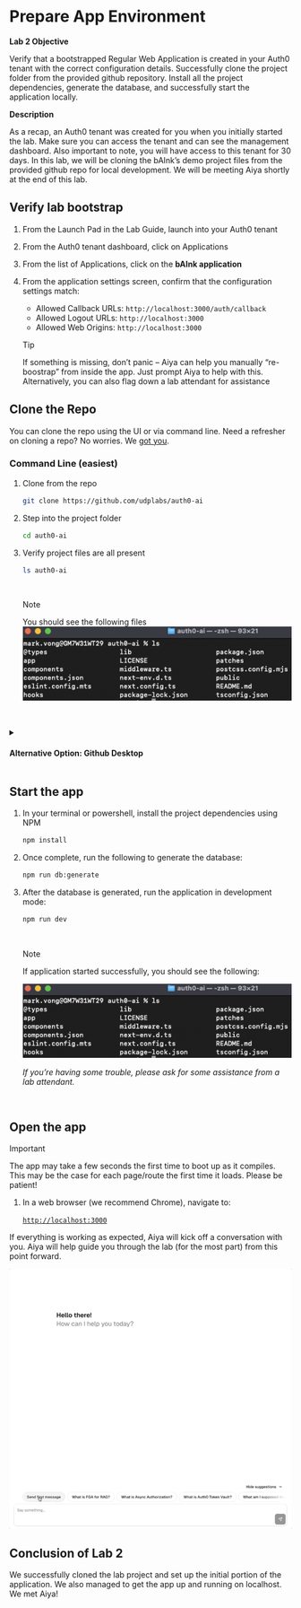 # Prepare App Environment

**Lab 2 Objective**

Verify that a bootstrapped Regular Web Application is created in your Auth0 tenant with the correct configuration details. Successfully clone the project folder from the provided github repository. Install all the project dependencies, generate the database, and successfully start the application locally. 


**Description**

As a recap, an Auth0 tenant was created for you when you initially started the lab. Make sure you can access the tenant and can see the management dashboard. Also important to note, you will have access to this tenant for 30 days. In this lab, we will be cloning the bAInk’s demo project files from the provided github repo for local development. We will be meeting Aiya shortly at the end of this lab. 


## Verify lab bootstrap
1. From the Launch Pad in the Lab Guide, launch into your Auth0 tenant
2. From the Auth0 tenant dashboard, click on Applications
3. From the list of Applications, click on the **bAInk application** 
4. From the application settings screen, confirm that the configuration settings match:
    - Allowed Callback URLs: ```http://localhost:3000/auth/callback```
    - Allowed Logout URLs: ```http://localhost:3000```
    - Allowed Web Origins: ```http://localhost:3000```

    > [!Tip]
    > If something is missing, don’t panic – Aiya can help you manually “re-boostrap” from inside the app. Just prompt Aiya to help with this. Alternatively, you can also flag down a lab attendant for assistance

## Clone the Repo
You can clone the repo using the UI or via command line. Need a refresher on cloning a repo? No worries. We [got you](https://docs.github.com/en/repositories/creating-and-managing-repositories/cloning-a-repository).

### Command Line (easiest)

1. Clone from the repo 

    ```bash 
    git clone https://github.com/udplabs/auth0-ai 
    ```

2. Step into the project folder

    ```bash 
    cd auth0-ai 
    ```

3. Verify project files are all present

    ```bash 
    ls auth0-ai 
    ```

    <br>

    > [!NOTE]
    > You should see the following files
    > ![Project Files](./assets/images/Lab02/images/image2.png)

    <br>


<details>
<summary><h4>Alternative Option: Github Desktop</h4></summary>

***You will need to have Github Desktop installed***.

1. Navigate to the [repo](#).
2. From the main page click on the **<> Code** button.
   ![GitHub Code Button](./assets/images/gh-code-button.png)
3. Click on **Open with GithHub Desktop**
   ![GitHub Code Button](./assets/images/gh-open-with-desktop.png)
4. Follow the prompts in GitHub Desktop.

    > [!NOTE]
    > Refer to [GitHub's instructions](https://docs.github.com/en/repositories/creating-and-managing-repositories/cloning-a-repository?tool=desktop) for further details on cloning a repo using GitHub Desktop.

<br>
</details>

## Start the app
1. In your terminal or powershell, install the project dependencies using NPM

    ```bash
    npm install 
    ```
2. Once complete, run the following to generate the database:

    ```bash 
    npm run db:generate 
    ```
3. After the database is generated, run the application in development mode:

    ```bash 
    npm run dev 
    ```

    <br>

    > [!NOTE]
    > If application started successfully, you should see the following:
    >
    > ![Running App](./assets/images/Lab02/images/image2.png)
    >
    > *If you’re having some trouble, please ask for some assistance from a lab attendant.*

<br>

## Open the app
> [!IMPORTANT]
> The app may take a few seconds the first time to boot up as it compiles. This may be the case for each page/route the first time it loads. Please be patient!

1. In a web browser (we recommend Chrome), navigate to:

    [`http://localhost:3000`](http://localhost:3000)


If everything is working as expected, Aiya will kick off a conversation with you. Aiya will help guide you through the lab (for the most part) from this point forward.

![First Aiya message](./assets/images/the-bAInk-first-message.gif)

## Conclusion of Lab 2
We successfully cloned the lab project and set up the initial portion of the application. We also managed to get the app up and running on localhost. We met Aiya!
